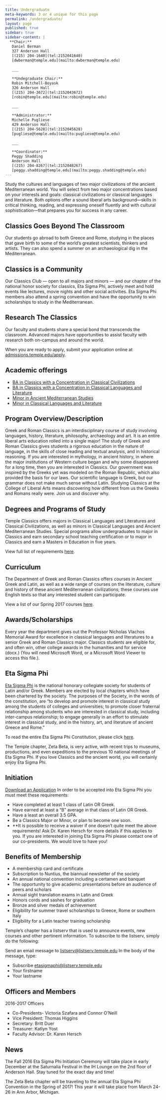 ```yaml
---
title: Undergraduate
meta-keywords: 3 or 4 unique for this page
permalink: /undergraduate/
layout: page
published: true
sidebar: true
sidebar-content: |
  **Chair:**  
   Daniel Berman  
   327 Anderson Hall  
   [(215) 204-1640](tel:2152041640)  
   [dwberman@temple.edu](mailto:dwberman@temple.edu)  
   
   ___
   
   **Undegraduate Chair:**  
   Robin Mitchell-Boyask  
   326 Anderson Hall  
   [(215) 204-3672](tel:2152043672)  
   [robin@temple.edu](mailto:robin@temple.edu)  
   
   ___
   
   **Administrator:**  
   Michelle Pugliese  
   429 Anderson Hall   
   [(215) 204-5628](tel:2152045628)  
   [pugliese@temple.edu](mailto:pugliese@temple.edu)  
   
   ___

   **Coordinator:**  
   Peggy Shadding  
   Anderson Hall    
   [(215) 204-8267](tel:2152048267)   
   [peggy.shadding@temple.edu](mailto:peggy.shadding@temple.edu)
---
```


Study the cultures and languages of two major civilizations of the ancient Mediterranean world. You will select from two major concentrations based on your interests and goals: classical civilizations or classical languages and literature. Both options offer a sound liberal arts background—skills in critical thinking, reading, and expressing oneself fluently and with cultural sophistication—that prepares you for success in any career.

## Classics Goes Beyond The Classroom

Our students go abroad to both Greece and Rome, studying in the places that gave birth to some of the world’s greatest scientists, thinkers and artists. They can also spend a  summer on an archaeological dig in the Mediterranean.

## Classics is a Community

Our Classics Club — open to all majors and minors — and our chapter of the national honor society for classics, Eta Sigma Phi, actively meet and hold events like lectures, movie nights and other social activities. Eta Sigma Phi members also attend a spring convention and have the opportunity to win scholarships to study in the Mediterranean.

## Research The Classics

Our faculty and students share a special bond that  transcends the classroom. Advanced majors have  opportunities to assist faculty with research both on-campus and around the world.

When you are ready to apply, submit your application online at [admissions.temple.edu/apply](http://admissions.temple.edu/apply).

## Academic offerings

 - [BA in Classics with a Concentration in Classical Civilizations](http://bulletin.temple.edu/undergraduate/liberal-arts/classics/ba-classics-concentration-classical-civilizations/)
 - [BA in Classics with a Concentration in Classical Languages and Literature](http://bulletin.temple.edu/undergraduate/liberal-arts/classics/ba-classics-concentration-classical-languages-literature/)
 - [Minor in Ancient Mediterranean Studies](http://bulletin.temple.edu/undergraduate/liberal-arts/classics/minor-ancient-mediterranean-studies/)
 - [Minor in Classical Languages and Literature](http://bulletin.temple.edu/undergraduate/liberal-arts/classics/minor-classical-languages-literature/)

## Program Overview/Description

Greek and Roman Classics is an interdisciplinary course of study involving languages, history, literature, philosophy, archaeology and art. It is an entire liberal arts education rolled into a single major! The study of Greek and Roman Classics gives students a rigorous education in the nature of language, in the skills of close reading and textual analysis, and in historical reasoning. If you are interested in mythology, in ancient history, in where the major institutions of Western culture began and why some disappeared for a long time, then you are interested in Classics. Our government was inspired by the Greeks yet was modeled on the Roman Republic, which also provided the basis for our laws. Our scientific language is Greek, but our grammar does not make much sense without Latin. Studying Classics at the College of Liberal Arts means discovering how different from us the Greeks and Romans really were. Join us and discover why.

## Degrees and Programs of Study

Temple Classics offers majors in Classical Languages and Literatures and Classical Civilizations, as well as minors in Classical Languages and Ancient Mediterranean Studies. Special programs allow undergraduates to major in Classics and earn secondary school teaching certification or to major in Classics and earn a Masters in Education in five years.

View full list of requirements [here](http://bulletin.temple.edu/undergraduate/liberal-arts/classics/#text ).

## Curriculum

The Department of Greek and Roman Classics offers courses in Ancient Greek and Latin, as well as a wide range of courses on the literature, culture and history of these ancient Mediterranean civilizations; these courses use English texts so that any interested student can participate.

View a list of our Spring 2017 courses [here](http://www.cla.temple.edu/classics/files/2016/10/Spring-2017-Courses-in-Classics.pdf).

## Awards/Scholarships

Every year the department gives out the Professor Nicholas Vlachos Memorial Award for excellence in classical languages and literatures to a senior Greek and Roman Classics major. Classics students are eligible for, and often win, other college awards in the humanities and for service (docx.) (You will need Microsoft Word, or a Microsoft Word Viewer to access this file.).

## Eta Sigma Phi

[Eta Sigma Phi](http://www.etasigmaphi.org/) is the national honorary collegiate society for students of Latin and/or Greek. Members are elected by local chapters which have been chartered by the society. The purposes of the Society, in the words of the constitution, are “to develop and promote interest in classical study among the students of colleges and universities; to promote closer fraternal relationship among students who are interested in classical study, including inter-campus relationship; to engage generally in an effort to stimulate interest in classical study, and in the history, art, and literature of ancient Greece and Rome.”

To read the entire Eta Sigma Phi Constitution, please click [here](http://www.cla.temple.edu/classics/files/2015/11/Constitution.pdf).

The Temple chapter, Zeta Beta, is very active, with recent trips to museums, productions, and even expeditions to the previous 10 national meetings of Eta Sigma Phi. If you love Classics and the ancient world, you will certainly enjoy Eta Sigma Phi.

## Initiation

[Download an Application](http://www.cla.temple.edu/classics/files/2015/11/Eta-Sigma-Phi-Registration-Form-Fall-2015.pdf)
In order to be accepted into Eta Sigma Phi you must meet these requirements:

- Have completed at least 1 class of Latin OR Greek.
- Have earned at least a “B” average in that class of Latin OR Greek.
- Have a least an overall 3.5 GPA.
- Be a Classics Major or Minor, or plan to become one soon.
- **It is possible to receive a waiver if one doesn’t quite meet the above requirements! Ask Dr. Karen Hersch for more details if this applies to you.
If you are interested in joining Eta Sigma Phi please contact one of our co-presidents. We would love to have you!

## Benefits of Membership

- A membership card and certificate
- Subscription to Nuntius, the biannual newsletter of the society
- An annual national convention including a certamen and banquet
- The opportunity to give academic presentations before an audience of peers and scholars
- Annual sight translation exams in Latin and Greek
- Honors cords and sashes for graduation
- Bronze and silver medals of achievement
- Eligibility for summer travel scholarships to Greece, Rome or southern Italy
- Eligibility for a Latin teacher training scholarship

Temple’s chapter has a listserv that is used to announce events, new courses and other pertinent information. To subscribe to the listserv, simply do the following:

Send an email message to listserv@listserv.temple.edu In the body of the message, type:

- Subscribe etasigmaphi@listserv.temple.edu
- Your firstname
- Your lastname

## Officers and Members

2016-2017 Officers

- Co-Presidents- Victoria Szafara and Connor O’Neill
- Vice President: Thomas Higgins
- Secretary: Britt Duer
- Treasurer: Katlyn Yost
- Faculty Advisor: Dr. Karen Hersch

## News

The Fall 2016 Eta Sigma Phi Initiation Ceremony will take place in early December at the Saturnalia Festival in the IH Lounge on the 2nd floor of Anderson Hall. Stay tuned for the exact day and time!

The Zeta Beta chapter will be traveling to the annual Eta Sigma Phi Convention in the Spring of 2017! This year it will take place from March 24-26 in Ann Arbor, Michigan.
